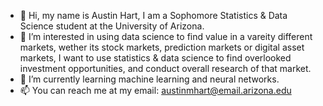 - 👋 Hi, my name is Austin Hart, I am a Sophomore Statistics & Data Science student at the University of Arizona.
- 👀 I’m interested in using data science to find value in a vareity different markets, wether its stock markets, 
     prediction markets or digital asset markets, I want to use statistics & data science to find overlooked investment opportunities, 
     and conduct overall research of that market.
- 🌱 I’m currently learning machine learning and neural networks.
- 📫 You can reach me at my email: austinmhart@email.arizona.edu

<!---
austin-hart/austin-hart is a ✨ special ✨ repository because its `README.md` (this file) appears on your GitHub profile.
You can click the Preview link to take a look at your changes.
--->
